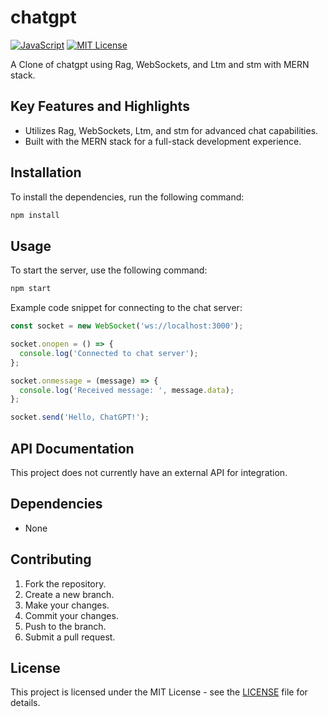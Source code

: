 # chatgpt

[![JavaScript](https://img.shields.io/badge/Language-JavaScript-yellow)](https://www.javascript.com/)
[![MIT License](https://img.shields.io/badge/License-MIT-blue.svg)](https://github.com/yourusername/chatgpt/blob/main/LICENSE)

A Clone of chatgpt using Rag, WebSockets, and Ltm and stm with MERN stack.

## Key Features and Highlights
- Utilizes Rag, WebSockets, Ltm, and stm for advanced chat capabilities.
- Built with the MERN stack for a full-stack development experience.

## Installation

To install the dependencies, run the following command:

```bash
npm install
```

## Usage

To start the server, use the following command:

```bash
npm start
```

Example code snippet for connecting to the chat server:

```javascript
const socket = new WebSocket('ws://localhost:3000');

socket.onopen = () => {
  console.log('Connected to chat server');
};

socket.onmessage = (message) => {
  console.log('Received message: ', message.data);
};

socket.send('Hello, ChatGPT!');
```

## API Documentation

This project does not currently have an external API for integration.

## Dependencies
- None

## Contributing

1. Fork the repository.
2. Create a new branch.
3. Make your changes.
4. Commit your changes.
5. Push to the branch.
6. Submit a pull request.

## License

This project is licensed under the MIT License - see the [LICENSE](LICENSE) file for details.
